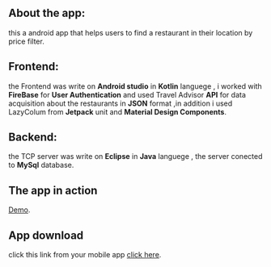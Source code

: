 ## About the app:
this a android app that helps users to find a restaurant in their location by price filter.

## Frontend:
the Frontend was write on **Android studio** in **Kotlin** languege , i worked with **FireBase** for **User Authentication** and used Travel Advisor **API** for data
acquisition about the restaurants in **JSON** format ,in addition i used LazyColum from **Jetpack** unit and **Material Design Components**.

## Backend:
the TCP server was write on **Eclipse** in **Java** languege , the server conected to **MySql** database.

## The app in action
[Demo](https://youtu.be/dAWCRi3Og_0).

## App download
click this link from your mobile app [click here](https://github.com/nikaloamashvili/Restaurant-Finder/blob/main/Client%20side/app-debug.apk).


